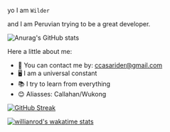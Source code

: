yo I am `Wilder`

and I am Peruvian trying to be a great developer.



![Anurag's GitHub stats](https://github-readme-stats.vercel.app/api?username=Call4han&show_icons=true&theme=radical)


Here a little about me:
- 📝 You can contact me by: ccasarider@gmail.com
- 🖥️ I am a universal constant
- 📚 I try to learn from everything
- 😊 Aliasses: Callahan/Wukong



[![GitHub Streak](http://github-readme-streak-stats.herokuapp.com?user=Callahan&theme=dark&date_format=j%2Fn%5B%2FY%5D&background=201E1E&border=867815&stroke=E0E0E0&ring=268586&fire=DD401D&currStreakNum=ADDD8E&sideNums=76CBD5AA&currStreakLabel=6DBADD&sideLabels=6DBADD&dates=D0D0D0)](https://git.io/streak-stats)


[![willianrod's wakatime stats](https://github-readme-stats.vercel.app/api/wakatime?username=willianrod)](https://github.com/anuraghazra/github-readme-stats)




